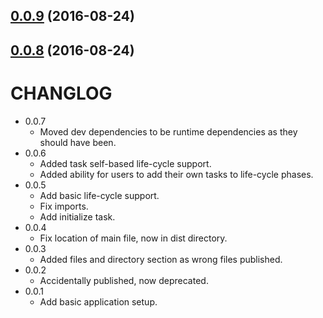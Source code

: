 <a name="0.0.9"></a>
## [0.0.9](https://github.com/marksmall/banger/compare/0.0.7...0.0.9) (2016-08-24)



<a name="0.0.8"></a>
## [0.0.8](https://github.com/marksmall/banger/compare/0.0.7...0.0.8) (2016-08-24)



# CHANGLOG

* 0.0.7
  * Moved dev dependencies to be runtime dependencies as they should have been.
* 0.0.6
  * Added task self-based life-cycle support.
  * Added ability for users to add their own tasks to life-cycle phases.
* 0.0.5
  * Add basic life-cycle support.
  * Fix imports.
  * Add initialize task.
* 0.0.4
  * Fix location of main file, now in dist directory.
* 0.0.3
  * Added files and directory section as wrong files published.
* 0.0.2
  * Accidentally published, now deprecated. 
* 0.0.1
  * Add basic application setup.
